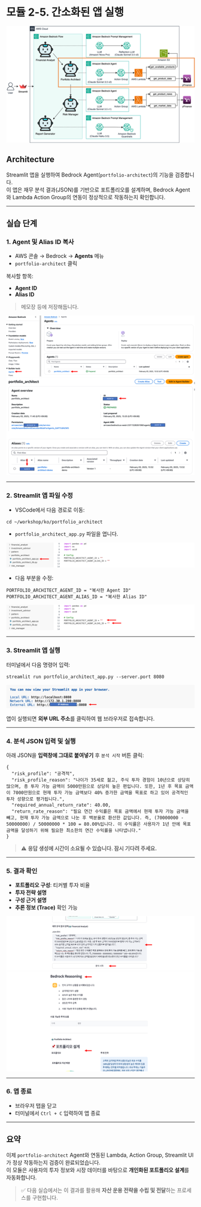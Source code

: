 # 모듈 2-5. 간소화된 앱 실행

![아키텍처처](./images/Architecture5.png)

## Architecture

Streamlit 앱을 실행하여 Bedrock Agent(`portfolio-architect`)의 기능을 검증합니다.  
이 앱은 재무 분석 결과(JSON)를 기반으로 포트폴리오를 설계하며, Bedrock Agent와 Lambda Action Group의 연동이 정상적으로 작동하는지 확인합니다.

---

## 실습 단계

### 1. Agent 및 Alias ID 복사

- AWS 콘솔 → Bedrock → **Agents** 메뉴
- `portfolio-architect` 클릭

복사할 항목:
- **Agent ID**
- **Alias ID**

> 메모장 등에 저장해둡니다.

![Agent 및 Alias ID 복사](./images/Picture71.png)  
![Agent 개요 및 별칭](./images/Picture72.png)

---

### 2. Streamlit 앱 파일 수정

- VSCode에서 다음 경로로 이동:
  
```
cd ~/workshop/ko/portfolio_architect
```

- `portfolio_architect_app.py` 파일을 엽니다.

![파일 위치](./images/Picture73.png)

- 다음 부분을 수정:

```
PORTFOLIO_ARCHITECT_AGENT_ID = "복사한 Agent ID"
PORTFOLIO_ARCHITECT_AGENT_ALIAS_ID = "복사한 Alias ID"
```

![ID 입력](./images/Picture74.png)

---

### 3. Streamlit 앱 실행

터미널에서 다음 명령어 입력:

```
streamlit run portfolio_architect_app.py --server.port 8080
```
![Trace 정보 확인](./images/Streamlit5.png)

앱이 실행되면 **외부 URL 주소**를 클릭하여 웹 브라우저로 접속합니다.

---

### 4. 분석 JSON 입력 및 실행

아래 JSON을 **입력창에 그대로 붙여넣기** 후 `분석 시작` 버튼 클릭:

```
{
  "risk_profile": "공격적",
  "risk_profile_reason": "나이가 35세로 젊고, 주식 투자 경험이 10년으로 상당히 많으며, 총 투자 가능 금액이 5000만원으로 상당히 높은 편입니다. 또한, 1년 후 목표 금액이 7000만원으로 현재 투자 가능 금액보다 40% 증가한 금액을 목표로 하고 있어 공격적인 투자 성향으로 평가됩니다.",
  "required_annual_return_rate": 40.00,
  "return_rate_reason": "필요 연간 수익률은 목표 금액에서 현재 투자 가능 금액을 빼고, 현재 투자 가능 금액으로 나눈 후 백분율로 환산한 값입니다. 즉, (70000000 - 50000000) / 50000000 * 100 = 80.00%입니다. 이 수익률은 사용자가 1년 안에 목표 금액을 달성하기 위해 필요한 최소한의 연간 수익률을 나타냅니다."
}
```

> ⚠️ **응답 생성에 시간이 소요될 수 있습니다. 잠시 기다려 주세요.**

---

### 5. 결과 확인

- **포트폴리오 구성**: 티커별 투자 비율
- **투자 전략 설명**
- **구성 근거 설명**
- **추론 정보 (Trace)** 확인 가능

![분석 결과 확인](./images/Picture77.png)  
![Trace 정보 확인](./images/Picture78.png)

---

### 6. 앱 종료

- 브라우저 탭을 닫고
- 터미널에서 `Ctrl + C` 입력하여 앱 종료

---

## 요약

이제 `portfolio-architect` Agent와 연동된 Lambda, Action Group, Streamlit UI가 정상 작동하는지 검증이 완료되었습니다.  
이 모듈은 사용자의 투자 정보와 시장 데이터를 바탕으로 **개인화된 포트폴리오 설계**를 자동화합니다.

> ✅ 다음 실습에서는 이 결과를 활용해 **자산 운용 전략을 수립 및 전달**하는 프로세스를 구현합니다.
